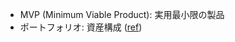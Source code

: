 - MVP (Minimum Viable Product): 実用最小限の製品
- ポートフォリオ: 資産構成 ([ref](https://ja.wikipedia.org/wiki/%E3%83%9D%E3%83%BC%E3%83%88%E3%83%95%E3%82%A9%E3%83%AA%E3%82%AA_(%E9%87%91%E8%9E%8D)))
